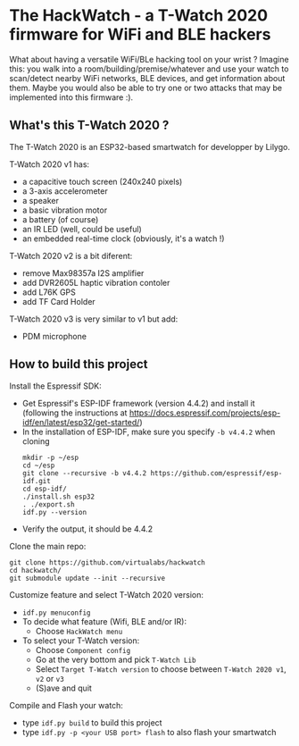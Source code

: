The HackWatch - a T-Watch 2020 firmware for WiFi and BLE hackers
================================================================

What about having a versatile WiFi/BLe hacking tool on your wrist ? Imagine this: you
walk into a room/building/premise/whatever and use your watch to scan/detect nearby WiFi networks,
BLE devices, and get information about them. Maybe you would also be able to try one or two
attacks that may be implemented into this firmware :).

What's this T-Watch 2020 ?
--------------------------

The T-Watch 2020 is an ESP32-based smartwatch for developper by Lilygo.

T-Watch 2020 v1 has:
 * a capacitive touch screen (240x240 pixels)
 * a 3-axis accelerometer
 * a speaker
 * a basic vibration motor 
 * a battery (of course)
 * an IR LED (well, could be useful)
 * an embedded real-time clock (obviously, it's a watch !)

T-Watch 2020 v2 is a bit diferent:
 * remove Max98357a I2S amplifier
 * add DVR2605L haptic vibration contoler 
 * add L76K GPS
 * add TF Card Holder

T-Watch 2020 v3 is very similar to v1 but add:
 * PDM microphone

How to build this project
-------------------------

Install the Espressif SDK:
 * Get Espressif's ESP-IDF framework (version 4.4.2) and install it (following the instructions at https://docs.espressif.com/projects/esp-idf/en/latest/esp32/get-started/)
 * In the installation of ESP-IDF, make sure you specify `-b v4.4.2` when cloning
   ```
   mkdir -p ~/esp
   cd ~/esp
   git clone --recursive -b v4.4.2 https://github.com/espressif/esp-idf.git
   cd esp-idf/
   ./install.sh esp32
   . ./export.sh
   idf.py --version
   ```
 * Verify the output, it should be 4.4.2

Clone the main repo:
   ```
   git clone https://github.com/virtualabs/hackwatch
   cd hackwatch/
   git submodule update --init --recursive
   ```


Customize feature and select T-Watch 2020 version:
  * `idf.py menuconfig`
  * To decide what feature (Wifi, BLE and/or IR):
    * Choose `HackWatch menu`
  * To select your T-Watch version:
    * Choose `Component config`
    * Go at the very bottom and pick `T-Watch Lib`
    * Select `Target T-Watch version` to choose between `T-Watch 2020 v1`, `v2` or `v3`
    * (S)ave and quit


Compile and Flash your watch:
  * type `idf.py build` to build this project
  * type `idf.py -p <your USB port> flash` to also flash your smartwatch
